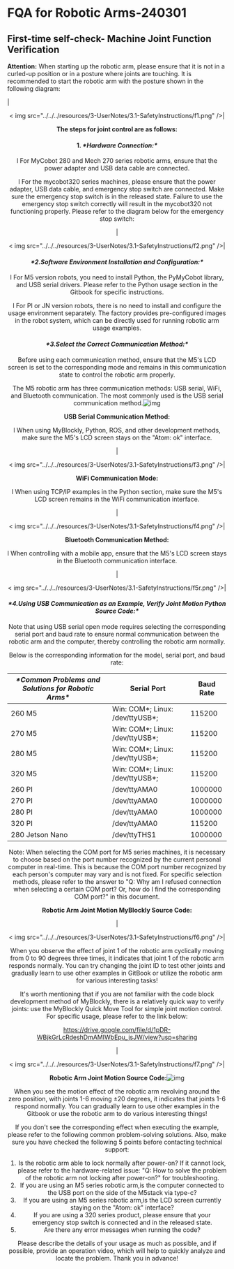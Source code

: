 # **FQA for Robotic Arms-240301**

## **First-time self-check- Machine Joint Function Verification**

**Attention:** When starting up the robotic arm, please ensure that it is not in a curled-up position or in a posture where joints are touching. It is recommended to start the robotic arm with the posture shown in the following diagram:

|<div align=center>< img src="../../../resources/3-UserNotes/3.1-SafetyInstructions/f1.png" />| 

**The steps for joint control are as follows:**

#### **1.** ***\*Hardware Connection:\****

l For MyCobot 280 and Mech 270 series robotic arms, ensure that the power adapter and USB data cable are connected.

l For the mycobot320 series machines, please ensure that the power adapter, USB data cable, and emergency stop switch are connected. Make sure the emergency stop switch is in the released state. Failure to use the emergency stop switch correctly will result in the mycobot320 not functioning properly. Please refer to the diagram below for the emergency stop switch:

|<div align=center>< img src="../../../resources/3-UserNotes/3.1-SafetyInstructions/f2.png" />| 

 

#### ***\*2.Software Environment Installation and Configuration:\****

l For M5 version robots, you need to install Python, the PyMyCobot library, and USB serial drivers. Please refer to the Python usage section in the Gitbook for specific instructions.

l For PI or JN version robots, there is no need to install and configure the usage environment separately. The factory provides pre-configured images in the robot system, which can be directly used for running robotic arm usage examples.

 

#### ***\*3.Select the Correct Communication Method:\****

Before using each communication method, ensure that the M5's LCD screen is set to the corresponding mode and remains in this communication state to control the robotic arm properly.

The M5 robotic arm has three communication methods: USB serial, WiFi, and Bluetooth communication. The most commonly used is the USB serial communication method.![img](../../../resources/3-UserNotes/3.1-SafetyInstructions/f3.png)

**USB Serial Communication Method:**

l When using MyBlockly, Python, ROS, and other development methods, make sure the M5's LCD screen stays on the "Atom: ok" interface.

|<div align=center>< img src="../../../resources/3-UserNotes/3.1-SafetyInstructions/f3.png" />| 

 

**WiFi Communication Mode:**

l When using TCP/IP examples in the Python section, make sure the M5's LCD screen remains in the WiFi communication interface.

|<div align=center>< img src="../../../resources/3-UserNotes/3.1-SafetyInstructions/f4.png" />| 

**Bluetooth Communication Method:**

l When controlling with a mobile app, ensure that the M5's LCD screen stays in the Bluetooth communication interface.

|<div align=center>< img src="../../../resources/3-UserNotes/3.1-SafetyInstructions/f5r.png" />| 

#### ***\*4.Using USB Communication as an Example, Verify Joint Motion Python Source Code:\****

Note that using USB serial open mode requires selecting the corresponding serial port and baud rate to ensure normal communication between the robotic arm and the computer, thereby controlling the robotic arm normally.

Below is the corresponding information for the model, serial port, and baud rate:

| ***\*Common Problems and Solutions for Robotic Arms\**** | **Serial Port**                 | **Baud Rate** |
| -------------------------------------------------------- | ------------------------------- | ------------- |
| 260 M5                                                   | Win: COM*; Linux: /dev/ttyUSB*; | 115200        |
| 270 M5                                                   | Win: COM*; Linux: /dev/ttyUSB*; | 115200        |
| 280 M5                                                   | Win: COM*; Linux: /dev/ttyUSB*; | 115200        |
| 320 M5                                                   | Win: COM*; Linux: /dev/ttyUSB*; | 115200        |
| 260 PI                                                   | /dev/ttyAMA0                    | 1000000       |
| 270 PI                                                   | /dev/ttyAMA0                    | 1000000       |
| 280 PI                                                   | /dev/ttyAMA0                    | 1000000       |
| 320 PI                                                   | /dev/ttyAMA0                    | 115200        |
| 280 Jetson Nano                                          | /dev/ttyTHS1                    | 1000000       |

Note: When selecting the COM port for M5 series machines, it is necessary to choose based on the port number recognized by the current personal computer in real-time. This is because the COM port number recognized by each person's computer may vary and is not fixed. For specific selection methods, please refer to the answer to "Q: Why am I refused connection when selecting a certain COM port? Or, how do I find the corresponding COM port?" in this document.

**Robotic Arm Joint Motion MyBlockly Source Code:**

|<div align=center>< img src="../../../resources/3-UserNotes/3.1-SafetyInstructions/f6.png" />| 

 

When you observe the effect of joint 1 of the robotic arm cyclically moving from 0 to 90 degrees three times, it indicates that joint 1 of the robotic arm responds normally. You can try changing the joint ID to test other joints and gradually learn to use other examples in GitBook or utilize the robotic arm for various interesting tasks!

 

It's worth mentioning that if you are not familiar with the code block development method of MyBlockly, there is a relatively quick way to verify joints: use the MyBlockly Quick Move Tool for simple joint motion control. For specific usage, please refer to the link below:

https://drive.google.com/file/d/1pDR-WBjkGrLcRdeshDmAMIWbEpu_jsJW/view?usp=sharing

|<div align=center>< img src="../../../resources/3-UserNotes/3.1-SafetyInstructions/f7.png" />| 

**Robotic Arm Joint Motion Source Code:**![img](file:///C:\Users\Administrator\AppData\Local\Temp\ksohtml20316\wps10.png)

 

When you see the motion effect of the robotic arm revolving around the zero position, with joints 1-6 moving ±20 degrees, it indicates that joints 1-6 respond normally. You can gradually learn to use other examples in the Gitbook or use the robotic arm to do various interesting things!

If you don't see the corresponding effect when executing the example, please refer to the following common problem-solving solutions. Also, make sure you have checked the following 5 points before contacting technical support:

1. Is the robotic arm able to lock normally after power-on? If it cannot lock, please refer to the hardware-related issue: "Q: How to solve the problem of the robotic arm not locking after power-on?" for troubleshooting.
2. If you are using an M5 series robotic arm,is the computer connected to the USB port on the side of the M5stack via type-c?
3. If you are using an M5 series robotic arm,is the LCD screen currently staying on the "Atom: ok" interface?
4. If you are using a 320 series product, please ensure that your emergency stop switch is connected and in the released state.
5. Are there any error messages when running the code?

 

Please describe the details of your usage as much as possible, and if possible, provide an operation video, which will help to quickly analyze and locate the problem. Thank you in advance!